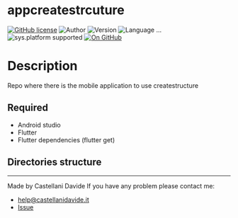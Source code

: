# appcreatestrcuture
[![GitHub license](https://img.shields.io/badge/license-GNU-green?style=flat)](https://github.com/CastellaniDavide/appcreatestrcuture-appcreatestrcuture/blob/master/LICENSE) ![Author](https://img.shields.io/badge/author-Castellani%20Davide-green?style=flat) ![Version](https://img.shields.io/badge/version-v1.0-blue?style=flat) ![Language ...](https://img.shields.io/badge/language-...-yellowgreen?style=flat) ![sys.platform supported](https://img.shields.io/badge/OS%20platform%20supported-...-blue?style=flat) [![On GitHub](https://img.shields.io/badge/on%20GitHub-True-green?style=flat&logo=github)](https://github.com/createstructure/appcreatestrcuture)

# Description
Repo where there is the mobile application to use createstructure

## Required
 - Android studio
 - Flutter
 - Flutter dependencies (flutter get)
 
## Directories structure

---
Made by Castellani Davide 
If you have any problem please contact me:
- help@castellanidavide.it
- [Issue](https://github.com/createstructure/appcreatestrcuture/issues)